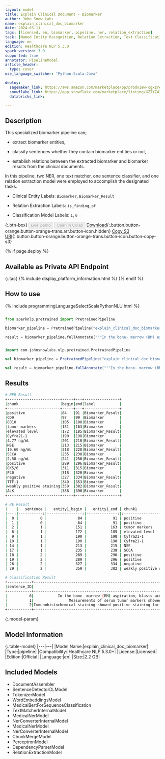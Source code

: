 ```yaml
---
layout: model
title: Explain Clinical Document - Biomarker
author: John Snow Labs
name: explain_clinical_doc_biomarker
date: 2024-03-11
tags: [licensed, en, biomarker, pipeline, ner, relation_extraction]
task: [Named Entity Recognition, Relation Extraction, Text Classification, Pipeline Healthcare]
language: en
edition: Healthcare NLP 5.3.0
spark_version: 3.0
supported: true
annotator: PipelineModel
article_header:
  type: cover
use_language_switcher: "Python-Scala-Java"

deploy:
  sagemaker_link: https://aws.amazon.com/marketplace/pp/prodview-cgxzreiyttgog
  snowflake_link: https://app.snowflake.com/marketplace/listing/GZTYZ4386LJ7T/john-snow-labs-extract-biomarkers
  databricks_link: 

---
```


## Description

This specialized biomarker pipeline can;

- extract biomarker entities,

- classify sentences whether they contain biomarker entities or not,

- establish relations between the extracted biomarker and biomarker results from the clinical documents.

In this pipeline, two NER, one text matcher, one sentence classifier, and one relation extraction model were employed to accomplish the designated tasks.

- Clinical Entity Labels:  `Biomarker`, `Biomarker_Result`

- Relation Extraction Labels:  `is_finding_of`
  
- Classification Model Labels:  `1`, `0`

{:.btn-box}
<button class="button button-orange" disabled>Live Demo</button>
<button class="button button-orange" disabled>Open in Colab</button>
[Download](https://s3.amazonaws.com/auxdata.johnsnowlabs.com/clinical/models/explain_clinical_doc_biomarker_en_5.3.0_3.0_1710143149515.zip){:.button.button-orange.button-orange-trans.arr.button-icon.hidden}
[Copy S3 URI](s3://auxdata.johnsnowlabs.com/clinical/models/explain_clinical_doc_biomarker_en_5.3.0_3.0_1710143149515.zip){:.button.button-orange.button-orange-trans.button-icon.button-copy-s3}

{% if page.deploy %}
## Available as Private API Endpoint

{:.tac}
{% include display_platform_information.html %}
{% endif %}

## How to use



<div class="tabs-box" markdown="1">
{% include programmingLanguageSelectScalaPythonNLU.html %}
  
```python

from sparknlp.pretrained import PretrainedPipeline

biomarker_pipeline = PretrainedPipeline("explain_clinical_doc_biomarker", "en", "clinical/models")

result = biomarker_pipeline.fullAnnotate("""In the bone- marrow (BM) aspiration, blasts accounted for 88.1% of ANCs, which were positive for CD9 and CD10 on flow cytometry. Measurements of serum tumor markers showed elevated level of Cyfra21-1: 4.77 ng/mL, NSE: 19.60 ng/mL, and SCCA: 2.58 ng/mL. Immunohistochemical staining showed positive staining for CK5/6, P40, and negative staining for TTF-1 and weakly positive staining for ALK.""")

```
```scala

import com.johnsnowlabs.nlp.pretrained.PretrainedPipeline

val biomarker_pipeline = PretrainedPipeline("explain_clinical_doc_biomarker", "en", "clinical/models")

val result = biomarker_pipeline.fullAnnotate("""In the bone- marrow (BM) aspiration, blasts accounted for 88.1% of ANCs, which were positive for CD9 and CD10 on flow cytometry. Measurements of serum tumor markers showed elevated level of Cyfra21-1: 4.77 ng/mL, NSE: 19.60 ng/mL, and SCCA: 2.58 ng/mL. Immunohistochemical staining showed positive staining for CK5/6, P40, and negative staining for TTF-1 and weakly positive staining for ALK.""")

```
</div>

## Results

```bash
# NER Result
+------------------------+-----+---+----------------+
|chunk                   |begin|end|label           |
+------------------------+-----+---+----------------+
|positive                |84   |91 |Biomarker_Result|
|CD9                     |97   |99 |Biomarker       |
|CD10                    |105  |108|Biomarker       |
|tumor markers           |151  |163|Biomarker       |
|elevated level          |172  |185|Biomarker_Result|
|Cyfra21-1               |190  |198|Biomarker       |
|4.77 ng/mL              |201  |210|Biomarker_Result|
|NSE                     |213  |215|Biomarker       |
|19.60 ng/mL             |218  |228|Biomarker_Result|
|SCCA                    |235  |238|Biomarker       |
|2.58 ng/mL              |241  |250|Biomarker_Result|
|positive                |289  |296|Biomarker_Result|
|CK5/6                   |311  |315|Biomarker       |
|P40                     |318  |320|Biomarker       |
|negative                |327  |334|Biomarker_Result|
|TTF-1                   |349  |353|Biomarker       |
|weakly positive staining|359  |382|Biomarker_Result|
|ALK                     |388  |390|Biomarker       |
+------------------------+-----+---+----------------+

# RE Result
|    |   sentence |   entity1_begin |   entity1_end | chunk1                   | entity1          |   entity2_begin |   entity2_end | chunk2         | entity2          | relation      |   confidence |
|---:|-----------:|----------------:|--------------:|:-------------------------|:-----------------|----------------:|--------------:|:---------------|:-----------------|:--------------|-------------:|
|  0 |          0 |              84 |            91 | positive                 | Biomarker_Result |              97 |            99 | CD9            | Biomarker        | is_finding_of |     0.993281 |
|  1 |          0 |              84 |            91 | positive                 | Biomarker_Result |             105 |           108 | CD10           | Biomarker        | is_finding_of |     0.998891 |
|  2 |          1 |             151 |           163 | tumor markers            | Biomarker        |             172 |           185 | elevated level | Biomarker_Result | is_finding_of |     0.900508 |
|  6 |          1 |             172 |           185 | elevated level           | Biomarker_Result |             190 |           198 | Cyfra21-1      | Biomarker        | is_finding_of |     0.995038 |
|  9 |          1 |             190 |           198 | Cyfra21-1                | Biomarker        |             201 |           210 | 4.77 ng/mL     | Biomarker_Result | is_finding_of |     0.981873 |
| 10 |          1 |             190 |           198 | Cyfra21-1                | Biomarker        |             218 |           228 | 19.60 ng/mL    | Biomarker_Result | is_finding_of |     0.541739 |
| 14 |          1 |             213 |           215 | NSE                      | Biomarker        |             218 |           228 | 19.60 ng/mL    | Biomarker_Result | is_finding_of |     0.988173 |
| 17 |          1 |             235 |           238 | SCCA                     | Biomarker        |             241 |           250 | 2.58 ng/mL     | Biomarker_Result | is_finding_of |     0.995757 |
| 18 |          2 |             289 |           296 | positive                 | Biomarker_Result |             311 |           315 | CK5/6          | Biomarker        | is_finding_of |     0.866368 |
| 19 |          2 |             289 |           296 | positive                 | Biomarker_Result |             318 |           320 | P40            | Biomarker        | is_finding_of |     0.895999 |
| 26 |          2 |             327 |           334 | negative                 | Biomarker_Result |             349 |           353 | TTF-1          | Biomarker        | is_finding_of |     0.994164 |
| 29 |          2 |             359 |           382 | weakly positive staining | Biomarker_Result |             388 |           390 | ALK            | Biomarker        | is_finding_of |     0.988431 |

# Classification Result
+-----------+-------------------------------------------------------------------------------------------------------------------------------------------+-----+
|sentence_ID|                                                                                                                                   sentence|class|
+-----------+-------------------------------------------------------------------------------------------------------------------------------------------+-----+
|          0|           In the bone- marrow (BM) aspiration, blasts accounted for 88.1% of ANCs, which were positive for CD9 and CD10 on flow cytometry.|    1|
|          1|                Measurements of serum tumor markers showed elevated level of Cyfra21-1: 4.77 ng/mL, NSE: 19.60 ng/mL, and SCCA: 2.58 ng/mL.|    1|
|          2|Immunohistochemical staining showed positive staining for CK5/6, P40, and negative staining for TTF-1 and weakly positive staining for ALK.|    1|
+-----------+-------------------------------------------------------------------------------------------------------------------------------------------+-----+
```

{:.model-param}
## Model Information

{:.table-model}
|---|---|
|Model Name:|explain_clinical_doc_biomarker|
|Type:|pipeline|
|Compatibility:|Healthcare NLP 5.3.0+|
|License:|Licensed|
|Edition:|Official|
|Language:|en|
|Size:|2.2 GB|

## Included Models

- DocumentAssembler
- SentenceDetectorDLModel
- TokenizerModel
- WordEmbeddingsModel
- MedicalBertForSequenceClassification
- TextMatcherInternalModel
- MedicalNerModel
- NerConverterInternalModel
- MedicalNerModel
- NerConverterInternalModel
- ChunkMergeModel
- PerceptronModel
- DependencyParserModel
- RelationExtractionModel
